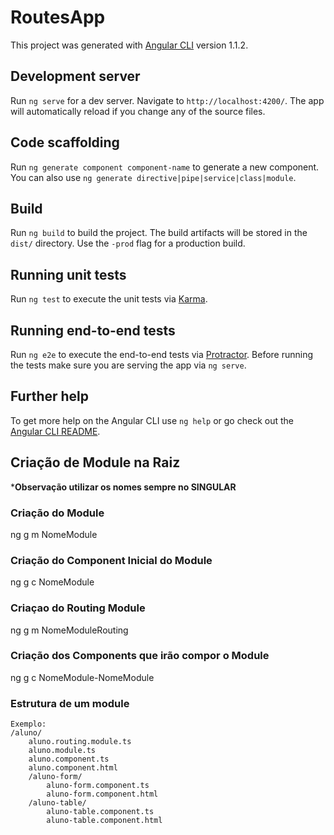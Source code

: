 # RoutesApp

This project was generated with [Angular CLI](https://github.com/angular/angular-cli) version 1.1.2.

## Development server

Run `ng serve` for a dev server. Navigate to `http://localhost:4200/`. The app will automatically reload if you change any of the source files.

## Code scaffolding

Run `ng generate component component-name` to generate a new component. You can also use `ng generate directive|pipe|service|class|module`.

## Build

Run `ng build` to build the project. The build artifacts will be stored in the `dist/` directory. Use the `-prod` flag for a production build.

## Running unit tests

Run `ng test` to execute the unit tests via [Karma](https://karma-runner.github.io).

## Running end-to-end tests

Run `ng e2e` to execute the end-to-end tests via [Protractor](http://www.protractortest.org/).
Before running the tests make sure you are serving the app via `ng serve`.

## Further help

To get more help on the Angular CLI use `ng help` or go check out the [Angular CLI README](https://github.com/angular/angular-cli/blob/master/README.md).


## Criação de Module na Raiz
***Observação utilizar os nomes sempre no SINGULAR**

### Criação do Module 
ng g m NomeModule
### Criação do Component Inicial do Module 
ng g c NomeModule
### Criaçao do Routing Module
ng g m NomeModuleRouting

### Criação dos Components que irão compor o Module
ng g c NomeModule-NomeModule

### Estrutura de um module
``` 
Exemplo:
/aluno/
    aluno.routing.module.ts
    aluno.module.ts
    aluno.component.ts
    aluno.component.html
    /aluno-form/
        aluno-form.component.ts
        aluno-form.component.html
    /aluno-table/
        aluno-table.component.ts
        aluno-table.component.html
```
